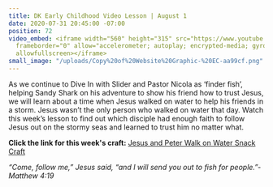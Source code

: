 ```yaml
---
title: DK Early Childhood Video Lesson | August 1
date: 2020-07-31 20:45:00 -07:00
position: 72
video_embed: <iframe width="560" height="315" src="https://www.youtube.com/embed/OtruypGx1Vg"
  frameborder="0" allow="accelerometer; autoplay; encrypted-media; gyroscope; picture-in-picture"
  allowfullscreen></iframe>
small_image: "/uploads/Copy%20of%20Website%20Graphic-%20EC-aa99cf.png"
---
```


As we continue to Dive In with Slider and Pastor Nicola as ‘finder fish’, helping Sandy Shark on his adventure to show his friend how to trust Jesus, we will learn about a time when Jesus walked on water to help his friends in a storm. Jesus wasn’t the only person who walked on water that day. Watch this week’s lesson to find out which disciple had enough faith to follow Jesus out on the stormy seas and learned to trust him no matter what.

**Click the link for this week's craft:**
[Jesus and Peter Walk on Water Snack Craft](https://drive.google.com/file/d/1NtRp4Pz6HYn5_I6O97dmEMddNLXIcnhG/view?usp=sharing)

*“Come, follow me,” Jesus said, “and I will send you out to fish for people.”- Matthew 4:19*
